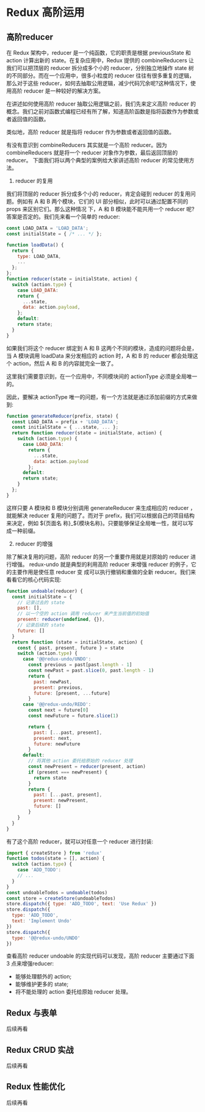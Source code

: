 # Redux 高阶运用

## 高阶reducer

在 Redux 架构中，reducer 是一个纯函数，它的职责是根据 previousState 和 action 计算出新的 state。在复杂应用中，Redux 提供的 combineReducers 让我们可以把顶层的 reducer 拆分成多个小的 reducer，分别独立地操作 state 树的不同部分。而在一个应用中，很多小粒度的 reducer 往往有很多重复的逻辑，那么对于这些 reducer，如何去抽取公用逻辑，减少代码冗余呢?这种情况下，使用高阶 reducer 是一种较好的解决方案。

在讲述如何使用高阶 reducer 抽取公用逻辑之前，我们先来定义高阶 reducer 的概念。我们之前对函数式编程已经有所了解，知道高阶函数是指将函数作为参数或者返回值的函数。

类似地，高阶 reducer 就是指将 reducer 作为参数或者返回值的函数。

有没有意识到 combineReducers 其实就是一个高阶 reducer。因为 combineReducers 就是将一个 reducer 对象作为参数，最后返回顶层的 reducer。 下面我们将以两个典型的案例给大家讲述高阶 reducer 的常见使用方法。

1. reducer 的复用

我们将顶层的 reducer 拆分成多个小的 reducer，肯定会碰到 reducer 的复用问题。例如有 A 和 B 两个模块，它们的 UI 部分相似，此时可以通过配置不同的 props 来区别它们。那么这种情况 下，A 和 B 模块能不能共用一个 reducer 呢?答案是否定的。我们先来看一个简单的 reducer:

```js
const LOAD_DATA = 'LOAD_DATA'; 
const initialState = { /* ... */ };

function loadData() {
  return {
    type: LOAD_DATA,
    ...
  };
};
function reducer(state = initialState, action) { 
  switch (action.type) {
    case LOAD_DATA: 
    return {
      ...state,
      data: action.payload,
    };
    default:
    return state;
  }
}
```

如果我们将这个 reducer 绑定到 A 和 B 这两个不同的模块，造成的问题将会是，当 A 模块调用 loadData 来分发相应的 action 时，A 和 B 的 reducer 都会处理这个 action，然后 A 和 B 的内容就完全一致了。

这里我们需要意识到，在一个应用中，不同模块间的 actionType 必须是全局唯一的。

因此，要解决 actionType 唯一的问题，有一个方法就是通过添加前缀的方式来做到:

```js
function generateReducer(prefix, state) {
  const LOAD_DATA = prefix + 'LOAD_DATA';
  const initialState = { ...state, ... };
  return function reducer(state = initialState, action) {
    switch (action.type) {
      case LOAD_DATA:
        return {
          ...state,
          data: action.payload
        };
      default:
      return state;
    }
  };
}
```

这样只要 A 模块和 B 模块分别调用 generateReducer 来生成相应的 reducer ，就能解决 reducer 复用的问题了。而对于 prefix，我们可以根据自己的项目结构来决定，例如 ${页面名 称}_${模块名称}。只要能够保证全局唯一性，就可以写成一种前缀。

2. reducer 的增强

除了解决复用的问题，高阶 reducer 的另一个重要作用就是对原始的 reducer 进行增强。 redux-undo 就是典型的利用高阶 reducer 来增强 reducer 的例子，它的主要作用是使任意 reducer 变 成可以执行撤销和重做的全新 reducer。我们来看看它的核心代码实现:

```js
function undoable(reducer) {
  const initialState = {
    // 记录过去的 state
    past: [],
    // 以一个空的 action 调用 reducer 来产生当前值的初始值
    present: reducer(undefined, {}),
    // 记录后续的 state
    future: []
  }
  return function (state = initialState, action) {
    const { past, present, future } = state
    switch (action.type) {
      case '@@redux-undo/UNDO':
        const previous = past[past.length - 1]
        const newPast = past.slice(0, past.length - 1)
        return {
          past: newPast,
          present: previous,
          future: [present, ...future]
        }
      case '@@redux-undo/REDO':
        const next = future[0]
        const newFuture = future.slice(1)

        return {
          past: [...past, present],
          present: next,
          future: newFuture
        }
      default:
        // 将其他 action 委托给原始的 reducer 处理
        const newPresent = reducer(present, action)
        if (present === newPresent) {
          return state
        }
        return {
          past: [...past, present],
          present: newPresent,
          future: []
        }
    }
  }
}
```

有了这个高阶 reducer，就可以对任意一个 reducer 进行封装:

```js
import { createStore } from 'redux'
function todos(state = [], action) {
  switch (action.type) {
    case 'ADD_TODO':
    // ...
  }
}
const undoableTodos = undoable(todos)
const store = createStore(undoableTodos)
store.dispatch({ type: 'ADD_TODO', text: 'Use Redux' })
store.dispatch({
  type: 'ADD_TODO',
  text: 'Implement Undo'
})
store.dispatch({
  type: '@@redux-undo/UNDO'
})
```

查看高阶 reducer undoable 的实现代码可以发现，高阶 reducer 主要通过下面 3 点来增强reducer:

- 能够处理额外的 action;
- 能够维护更多的 state;
- 将不能处理的 action 委托给原始 reducer 处理。

## Redux 与表单

后续再看

## Redux CRUD 实战

后续再看

## Redux 性能优化

后续再看
